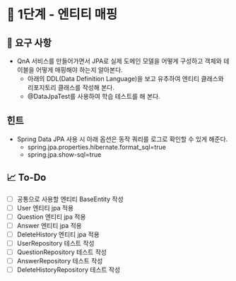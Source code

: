 # 🚀 1단계 - 엔티티 매핑

## 📄 요구 사항
- QnA 서비스를 만들어가면서 JPA로 실제 도메인 모델을 어떻게 구성하고 객체와 테이블을 어떻게 매핑해야 하는지 알아본다.
    + 아래의 DDL(Data Definition Language)을 보고 유추하여 엔티티 클래스와 리포지토리 클래스를 작성해 본다.
    + @DataJpaTest를 사용하여 학습 테스트를 해 본다.

## 힌트
- Spring Data JPA 사용 시 아래 옵션은 동작 쿼리를 로그로 확인할 수 있게 해준다.
    + spring.jpa.properties.hibernate.format_sql=true
    + spring.jpa.show-sql=true

## 📈 To-Do
- [ ] 공통으로 사용할 엔티티 BaseEntity 작성
- [ ] User 엔티티 jpa 적용
- [ ] Question 엔티티 jpa 적용
- [ ] Answer 엔티티 jpa 적용
- [ ] DeleteHistory 엔티티 jpa 적용
- [ ] UserRepository 테스트 작성
- [ ] QuestionRepository 테스트 작성
- [ ] AnswerRepository 테스트 작성
- [ ] DeleteHistoryRepository 테스트 작성
